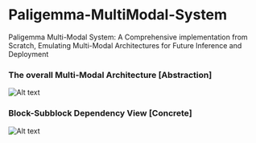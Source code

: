 # Paligemma-MultiModal-System
Paligemma Multi-Modal System: A Comprehensive implementation from Scratch, Emulating Multi-Modal Architectures for Future Inference and Deployment


### The overall Multi-Modal Architecture [Abstraction]
![Alt text](Paligemma-MultiModal-System/design_diagrams/Multi_Modal_System_modified.drawio.png)


### Block-Subblock Dependency View [Concrete]
![Alt text](/home/prateek/ThinkAuto/Umar/MultiModalSys/Paligemma-MultiModal-System/design_diagrams/Multi_Modal_System_modified.drawio.png)
